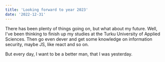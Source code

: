 ```yaml
---
title: 'Looking forward to year 2023'
date: '2022-12-31'
---
```


There has been plenty of things going on, but what about my future. Well, I've been thinking to finish up my studies at the Turku University of Applied Sciences. Then go even dever and get some knowledge on information security, maybe JS, like react and so on.

But every day, I want to be a better man, that I was yesterday.
